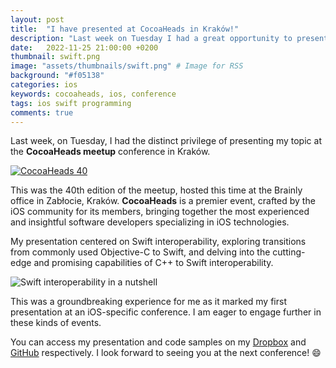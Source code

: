 ```yaml
---
layout: post
title:  "I have presented at CocoaHeads in Kraków!"
description: "Last week on Tuesday I had a great opportunity to present my own topic at the CocoaHeads meetup conference in Kraków."
date:   2022-11-25 21:00:00 +0200
thumbnail: swift.png
image: "assets/thumbnails/swift.png" # Image for RSS
background: "#f05138"
categories: ios
keywords: cocoaheads, ios, conference 
tags: ios swift programming
comments: true
---
```


Last week, on Tuesday, I had the distinct privilege of presenting my topic at the **CocoaHeads meetup** conference in Kraków.

[![CocoaHeads 40]({{site.url}}/assets/2022-11-25/cocoaheads1.png)](https://www.meetup.com/cocoaheads-krakow/events/289522297/)

This was the 40th edition of the meetup, hosted this time at the Brainly office in Zabłocie, Kraków. **CocoaHeads** is a premier event, crafted by the iOS community for its members, bringing together the most experienced and insightful software developers specializing in iOS technologies.

My presentation centered on Swift interoperability, exploring transitions from commonly used Objective-C to Swift, and delving into the cutting-edge and promising capabilities of C++ to Swift interoperability.

![Swift interoperability in a nutshell]({{site.url}}/assets/2022-11-25/cocoaheads2.png)

This was a groundbreaking experience for me as it marked my first presentation at an iOS-specific conference. I am eager to engage further in these kinds of events.

You can access my presentation and code samples on my [Dropbox](https://www.dropbox.com/s/3xosv54s4fakdg5/Swift%20interoperability%20%28Final%201.1%29.pdf?dl=0) and [GitHub](https://github.com/michalcichon/interoperability-examples) respectively. I look forward to seeing you at the next conference! 😄